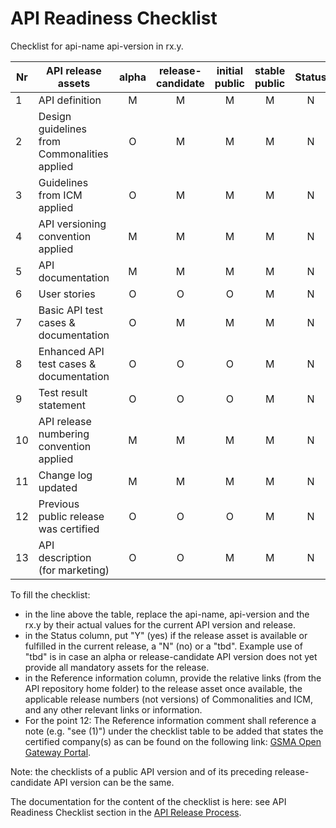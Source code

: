 # API Readiness Checklist

Checklist for api-name api-version in rx.y.

| Nr | API release assets  | alpha | release-candidate |  initial<br>public | stable<br> public | Status | Reference information |
|----|----------------------------------------------|:-----:|:-----------------:|:-------:|:------:|:----:|:----:|
|  1 | API definition                               |   M   |         M         |    M    |    M   |  N    | [relative link](/code/API_definitions/apiname.yaml) |
|  2 | Design guidelines from Commonalities applied |   O   |         M         |    M    |    M   |  N    | Comm. release nr |
|  3 | Guidelines from ICM applied                  |   O   |         M         |    M    |    M   |  N    | ICM release nr |
|  4 | API versioning convention applied            |   M   |         M         |    M    |    M   |  N   |   |
|  5 | API documentation                            |   M   |         M         |    M    |    M   |  N    | [relative link](/documentation/API_documentation/apiname-API-Readiness-Checklist.md) |
|  6 | User stories                                 |   O   |         O         |    O    |    M   |  N    | [relative link](/documentation/API_documentation/apiname-Userstory.md) |
|  7 | Basic API test cases & documentation         |   O   |         M         |    M    |    M   |  N    | [relative link](/code/Test_definitions) |
|  8 | Enhanced API test cases & documentation      |   O   |         O         |    O    |    M   |  N    | [relative link](/code/Test_definitions) |
|  9 | Test result statement                        |   O   |         O         |    O    |    M   |  N   | issue link |
| 10 | API release numbering convention applied     |   M   |         M         |    M    |    M   |  N   |   |
| 11 | Change log updated                           |   M   |         M         |    M    |    M   |  N   | [relative link](/CHANGELOG.md) |
| 12 | Previous public release was certified        |   O   |         O         |    O    |    M   |  N   | comment |
| 13 | API description (for marketing)              |   O   |         O         |    M    |    M   |  N    | [Wiki link](https://lf-camaraproject.atlassian.net/wiki/) |

To fill the checklist:
- in the line above the table, replace the api-name, api-version and the rx.y by their actual values for the current API version and release.
- in the Status column, put "Y" (yes) if the release asset is available or fulfilled in the current release, a "N" (no) or a "tbd". Example use of "tbd" is in case an alpha or release-candidate API version does not yet provide all mandatory assets for the release.
- in the Reference information column, provide the relative links (from the API repository home folder) to the release asset once available, the applicable release numbers (not versions) of Commonalities and ICM, and any other relevant links or information.
- For the point 12: The Reference information comment shall reference a note (e.g. "see (1)") under the checklist table to be added that states the certified company(s) as can be found on the following link: [GSMA Open Gateway Portal](https://open-gateway.gsma.com/).

Note: the checklists of a public API version and of its preceding release-candidate API version can be the same.

The documentation for the content of the checklist is here: see API Readiness Checklist section in the [API Release Process](https://lf-camaraproject.atlassian.net/wiki/x/jine).